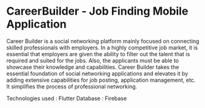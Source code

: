 # CareerBuilder - Job Finding Mobile Application

Career Builder is a social networking platform mainly focused on connecting skilled professionals with employers. In a highly competitive job market, it is essential that employers are given the ability to filter out the talent that is required and suited for the jobs. Also, the applicants must be able to showcase their knowledge and capabilities. Career Builder takes the essential foundation of social networking applications and elevates it by adding extensive capabilities for job posting, application management, etc. It simplifies the process of professional networking.

Technologies used : Flutter
Database : Firebase
